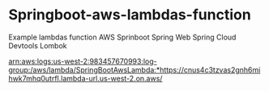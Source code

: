# Springboot-aws-lambdas-function
Example lambdas function AWS Sprinboot Spring Web Spring Cloud Devtools Lombok



[arn:aws:logs:us-west-2:983457670993:log-group:/aws/lambda/SpringBootAwsLambda:*](https://cnus4c3tzvas2gnh6mihwk7mhq0utrfl.lambda-url.us-west-2.on.aws/)https://cnus4c3tzvas2gnh6mihwk7mhq0utrfl.lambda-url.us-west-2.on.aws/
